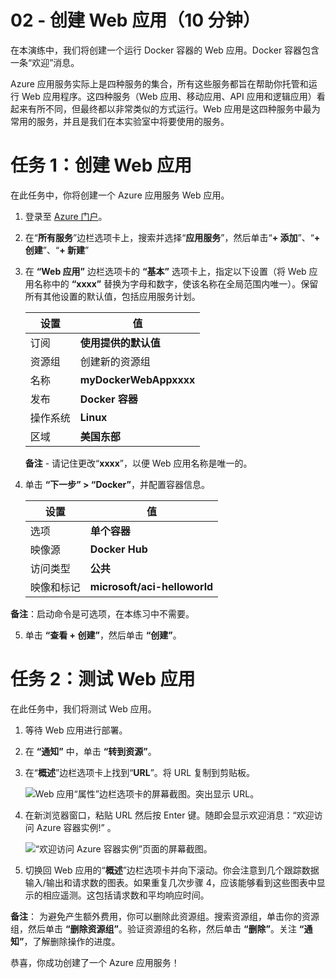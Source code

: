 ﻿---
wts:
    title: '02 - 创建 Web 应用（10 分钟）'
    module: '模块 02 - 核心 Azure 服务（工作负载）'
---
# 02 - 创建 Web 应用（10 分钟）

在本演练中，我们将创建一个运行 Docker 容器的 Web 应用。Docker 容器包含一条“欢迎”消息。 

Azure 应用服务实际上是四种服务的集合，所有这些服务都旨在帮助你托管和运行 Web 应用程序。这四种服务（Web 应用、移动应用、API 应用和逻辑应用）看起来有所不同，但最终都以非常类似的方式运行。Web 应用是这四种服务中最为常用的服务，并且是我们在本实验室中将要使用的服务。

# 任务 1：创建 Web 应用 

在此任务中，你将创建一个 Azure 应用服务 Web 应用。 

1. 登录至 [Azure 门户](http://portal.azure.com/)。 

2. 在“**所有服务**”边栏选项卡上，搜索并选择“**应用服务**”，然后单击“**+ 添加**”、“**+ 创建**”、“**+ 新建**”

3. 在 **“Web 应用”** 边栏选项卡的 **“基本”** 选项卡上，指定以下设置（将 Web 应用名称中的 **“xxxx”** 替换为字母和数字，使该名称在全局范围内唯一）。保留所有其他设置的默认值，包括应用服务计划。 

    | 设置 | 值 |
    | -- | -- |
    | 订阅 | **使用提供的默认值** |
    | 资源组 | 创建新的资源组|
    | 名称 | **myDockerWebAppxxxx** |
    | 发布 | **Docker 容器** |
    | 操作系统 | **Linux** |
    | 区域 | **美国东部** |
    
    **备注** - 请记住更改“**xxxx**”，以便 Web 应用名称是唯一的。

4. 单击 **“下一步” > “Docker”**，并配置容器信息。  

    | 设置 | 值 |
    | -- | -- |
    | 选项 | **单个容器** |
    | 映像源 | **Docker Hub** |
    | 访问类型 | **公共** |
    | 映像和标记 | **microsoft/aci-helloworld** |
    
 **备注**：启动命令是可选项，在本练习中不需要。

5. 单击 **“查看 + 创建”**，然后单击 **“创建”**。 

# 任务 2：测试 Web 应用

在此任务中，我们将测试 Web 应用。

1. 等待 Web 应用进行部署。

2. 在 **“通知”** 中，单击 **“转到资源”**。 

3. 在“**概述**”边栏选项卡上找到“**URL**”。将 URL 复制到剪贴板。

    ![Web 应用“属性”边栏选项卡的屏幕截图。突出显示 URL。](../images/0801.png)

4. 在新浏览器窗口，粘贴 URL 然后按 Enter 键。随即会显示欢迎消息：“欢迎访问 Azure 容器实例!” 。

    ![“欢迎访问 Azure 容器实例”页面的屏幕截图。](../images/0802.png)

5. 切换回 Web 应用的“**概述**”边栏选项卡并向下滚动。你会注意到几个跟踪数据输入/输出和请求数的图表。如果重复几次步骤 4，应该能够看到这些图表中显示的相应遥测。这包括请求数和平均响应时间。 

**备注**： 为避免产生额外费用，你可以删除此资源组。搜索资源组，单击你的资源组，然后单击 **“删除资源组”**。验证资源组的名称，然后单击 **“删除”**。关注  **“通知”**，了解删除操作的进度。

恭喜，你成功创建了一个 Azure 应用服务！
